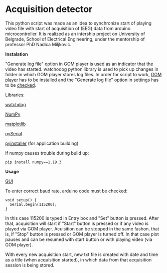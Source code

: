 # Acquisition detector
This python script was made as an idea to synchronize start of playing video file with start of acquisition of (EEG) data from arduino microcontroller.
It is realized as an intership project on University of Belgrade, School of Electrical Engineering, under the mentorship of professor PhD Nadica Miljković.

**Instalation**

"Generate log file" option in GOM player is used as an indicator that the video has started. watchodog python library is used to pick up changes in folder in which GOM player stores log files. In order for script to work, [GOM player](https://www.gomlab.com/download/) has to be installed and the "Generate log file" option in settings has to be [checked](http://prntscr.com/101xviy).

Libraries:

[watchdog](https://pypi.org/project/watchdog/)

[NumPy](https://numpy.org/install/)

[matplotlib](https://matplotlib.org/stable/users/installing.html)

[pySerial](https://pyserial.readthedocs.io/en/latest/pyserial.html#installation)

[pyinstaller](https://pyinstaller.readthedocs.io/en/stable/installation.html) (for application building)

If numpy causes trouble during build up:

```
pip install numpy==1.19.3
```

**Usage**

[GUI](http://prntscr.com/101zdd3)

To enter correct baud rate, arduino code must be checked:

```
void setup() {
  Serial.begin(115200);
}
```

In this case 115200 is typed in Entry box and "Set" button is pressed. After that, acquisition will start if "Start" button is pressed or if any video is played via GOM player.
Acuisition can be stopped in the same fashon, that is, if "Stop" button is pressed or GOM player is turned off. In that case plot pauses and can be resumed with start button or with playing video (via GOM player).

With every new acquisition start, new txt file is created with date and time as a title (when acquisition started), in which data from that acquisition session is being stored.
